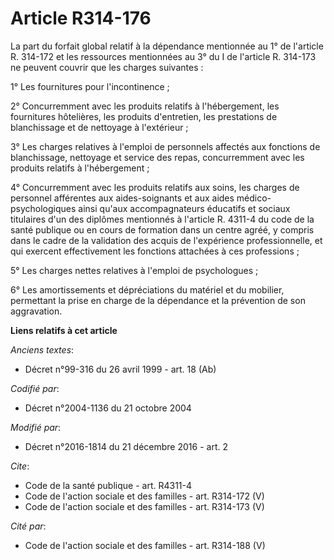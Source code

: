 # Article R314-176

La part du forfait global relatif à la dépendance mentionnée au 1° de l'article R. 314-172 et les ressources mentionnées au
3° du I de l'article R. 314-173 ne peuvent couvrir que les charges suivantes : 

1° Les fournitures pour l'incontinence ; 

2° Concurremment avec les produits relatifs à l'hébergement, les fournitures hôtelières, les produits d'entretien, les
prestations de blanchissage et de nettoyage à l'extérieur ; 

3° Les charges relatives à l'emploi de personnels affectés aux fonctions de blanchissage, nettoyage et service des repas,
concurremment avec les produits relatifs à l'hébergement ; 

4° Concurremment avec les produits relatifs aux soins, les charges de personnel afférentes aux aides-soignants et aux aides
médico-psychologiques ainsi qu'aux accompagnateurs éducatifs et sociaux titulaires d'un des diplômes mentionnés à l'article
R. 4311-4 du code de la santé publique ou en cours de formation dans un centre agréé, y compris dans le cadre de la
validation des acquis de l'expérience professionnelle, et qui exercent effectivement les fonctions attachées à ces
professions ; 

5° Les charges nettes relatives à l'emploi de psychologues ; 

6° Les amortissements et dépréciations du matériel et du mobilier, permettant la prise en charge de la dépendance et la
prévention de son aggravation.

**Liens relatifs à cet article**

_Anciens textes_:

  - Décret n°99-316 du 26 avril 1999 - art. 18 (Ab)

_Codifié par_:

  - Décret n°2004-1136 du 21 octobre 2004

_Modifié par_:

  - Décret n°2016-1814 du 21 décembre 2016 - art. 2

_Cite_:

  - Code de la santé publique - art. R4311-4
  - Code de l'action sociale et des familles - art. R314-172 (V)
  - Code de l'action sociale et des familles - art. R314-173 (V)

_Cité par_:

  - Code de l'action sociale et des familles - art. R314-188 (V)
